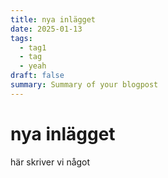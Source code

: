 ```yaml
---
title: nya inlägget
date: 2025-01-13
tags:
  - tag1
  - tag
  - yeah
draft: false
summary: Summary of your blogpost
---
```


# nya inlägget

här skriver vi något